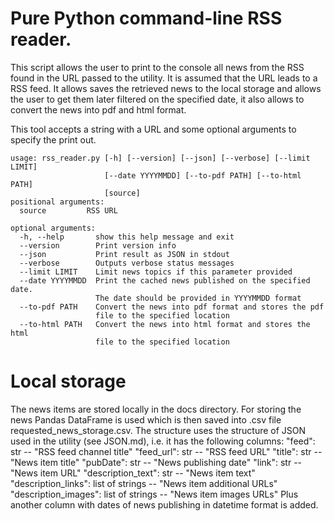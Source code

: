 # Pure Python command-line RSS reader.

This script allows the user to print to the console all news from the RSS
found in the URL passed to the utility. It is assumed that the URL leads
to a RSS feed. It allows saves the retrieved news to the local storage and
allows the user to get them later filtered on the specified date, it also
allows to convert the news into pdf and html format.

This tool accepts a string with a URL and some optional arguments to
specify the print out.

```
usage: rss_reader.py [-h] [--version] [--json] [--verbose] [--limit LIMIT]
                     [--date YYYYMMDD] [--to-pdf PATH] [--to-html PATH]
                     [source]
positional arguments:
  source         RSS URL

optional arguments:
  -h, --help       show this help message and exit
  --version        Print version info
  --json           Print result as JSON in stdout
  --verbose        Outputs verbose status messages
  --limit LIMIT    Limit news topics if this parameter provided
  --date YYYYMMDD  Print the cached news published on the specified date.
                   The date should be provided in YYYYMMDD format
  --to-pdf PATH    Convert the news into pdf format and stores the pdf
                   file to the specified location
  --to-html PATH   Convert the news into html format and stores the html
                   file to the specified location
```
# Local storage

The news items are stored locally in the docs directory. For storing the news 
Pandas DataFrame is used which is then saved into .csv file 
requested_news_storage.csv.
The structure uses the structure of JSON used in the utility (see JSON.md), 
i.e. it has the following columns:
    "feed": str -- "RSS feed channel title"
    "feed_url": str -- "RSS feed URL"
    "title": str -- "News item title"
    "pubDate": str -- "News publishing date"
    "link": str -- "News item URL"
    "description_text": str -- "News item text"
    "description_links": list of strings -- "News item additional URLs"
    "description_images": list of strings -- "News item images URLs"
Plus another column with dates of news publishing in datetime format is added.
